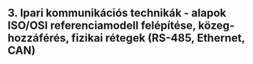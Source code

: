 ## 3. Ipari kommunikációs technikák - alapok ISO/OSI referenciamodell felépítése, közeg-hozzáférés, fizikai rétegek (RS-485, Ethernet, CAN)
